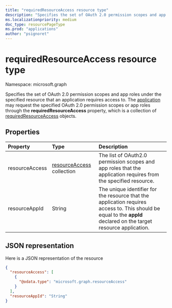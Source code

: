 ```yaml
---
title: "requiredResourceAccess resource type"
description: "Specifies the set of OAuth 2.0 permission scopes and app roles."
ms.localizationpriority: medium
doc_type: resourcePageType
ms.prod: "applications"
author: "psignoret"
---
```


# requiredResourceAccess resource type

Namespace: microsoft.graph

Specifies the set of OAuth 2.0 permission scopes and app roles under the specified resource that an application requires access to. The [application](application.md) may request the specified OAuth 2.0 permission scopes or app roles through the **requiredResourceAccess** property, which is a collection of [requiredResourceAccess](requiredresourceaccess.md) objects.

## Properties
| Property	   | Type	|Description|
|:---------------|:--------|:----------|
|resourceAccess|[resourceAccess](resourceaccess.md) collection|The list of OAuth2.0 permission scopes and app roles that the application requires from the specified resource.|
|resourceAppId|String|The unique identifier for the resource that the application requires access to. This should be equal to the **appId** declared on the target resource application.|


## JSON representation

Here is a JSON representation of the resource

<!-- {
  "blockType": "resource",
  "optionalProperties": [

  ],
  "@odata.type": "microsoft.graph.requiredResourceAccess"
}-->

```json
{
  "resourceAccess": [
    {
      "@odata.type": "microsoft.graph.resourceAccess"
    }
  ],
  "resourceAppId": "String"
}

```


<!-- uuid: 8fcb5dbc-d5aa-4681-8e31-b001d5168d79
2015-10-25 14:57:30 UTC -->
<!--
{
  "type": "#page.annotation",
  "description": "requiredResourceAccess resource",
  "keywords": "",
  "section": "documentation",
  "tocPath": "",
  "suppressions": []
}
-->

